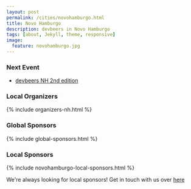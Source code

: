 ```yaml
---
layout: post
permalink: /cities/novohamburgo.html
title: Novo Hamburgo
description: devbeers in Novo Hamburgo
tags: [about, Jekyll, theme, responsive]
image:
  feature: novohamburgo.jpg
---
```


### Next Event
* <a href="https://www.meetup.com/devbeers-nh/events/235697234/" target="_blank">devbeers NH 2nd edition</a>

### Local Organizers
{% include organizers-nh.html %}

### Global Sponsors
{% include global-sponsors.html %}

### Local Sponsors
{% include novohamburgo-local-sponsors.html %}

We're always looking for local sponsors! Get in touch with us over [here](mailto:contact@devbeers.io)
